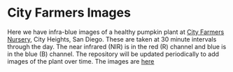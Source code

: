 # City Farmers Images

Here we have infra-blue images of a healthy pumpkin plant at [City Farmers Nursery](http://www.cityfarmersnursery.com/), City Heights, San Diego. These are taken at 30 minute intervals through the day. The near infrared (NIR) is in the red (R) channel  and blue is in the blue (B) channel. The repository will be updated periodically to add images of the plant over time. The images are [here](https://github.com/sdvegetationimaging/Images-links-analysis/tree/gh-pages/CityFarmers/Images-08-12)
